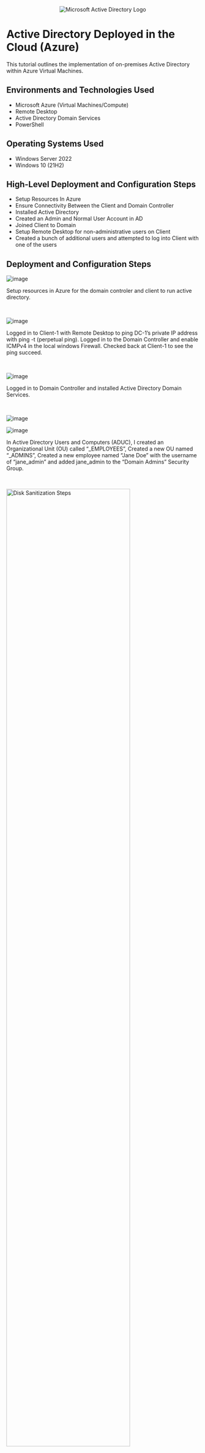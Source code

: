 <p align="center">
<img src="https://i.imgur.com/pU5A58S.png" alt="Microsoft Active Directory Logo"/>
</p>

<h1>Active Directory Deployed in the Cloud (Azure)</h1>
This tutorial outlines the implementation of on-premises Active Directory within Azure Virtual Machines.<br />

<h2>Environments and Technologies Used</h2>

- Microsoft Azure (Virtual Machines/Compute)
- Remote Desktop
- Active Directory Domain Services
- PowerShell

<h2>Operating Systems Used </h2>

- Windows Server 2022
- Windows 10 (21H2)

<h2>High-Level Deployment and Configuration Steps</h2>

- Setup Resources In Azure
- Ensure Connectivity Between the Client and Domain Controller
- Installed Active Directory
- Created an Admin and Normal User Account in AD
- Joined Client to Domain
- Setup Remote Desktop for non-administrative users on Client
- Created a bunch of additional users and attempted to log into Client with one of the users

 

<h2>Deployment and Configuration Steps</h2>

![image](https://github.com/cedhorton/configure-ad/assets/173581553/b296cf91-a977-4c78-b740-6dcaf6ba8abb)

<p>Setup resources in Azure for the domain controler and client to run active directory.
</p>
<br />


![image](https://github.com/cedhorton/configure-ad/assets/173581553/7a1e4dda-6497-4083-9021-4083296ca3e2)

<p>
Logged in to Client-1 with Remote Desktop to ping DC-1’s private IP address with ping -t <ip address> (perpetual ping). Logged in to the Domain Controller and enable ICMPv4 in the local windows Firewall. Checked back at Client-1 to see the ping succeed.

</p>
<br />

![image](https://github.com/cedhorton/configure-ad/assets/173581553/6dd08fec-9b84-4f4b-988a-ded0df31363b)

<p>
Logged in to Domain Controller and installed Active Directory Domain Services.
</p>
<br />

![image](https://github.com/cedhorton/configure-ad/assets/173581553/a7267f09-89c7-4601-834e-302e449ef17f)

![image](https://github.com/cedhorton/configure-ad/assets/173581553/9e2f926c-4023-4098-bfc7-78fa19561e7a)


<p>
In Active Directory Users and Computers (ADUC), I created an Organizational Unit (OU) called “_EMPLOYEES”,
Created a new OU named “_ADMINS”,
Created a new employee named “Jane Doe” with the username of “jane_admin” and
added jane_admin to the “Domain Admins” Security Group.
</p>
<br />

<p>
<img src="https://i.imgur.com/DJmEXEB.png" height="80%" width="80%" alt="Disk Sanitization Steps"/>
</p>
<p>
Lorem ipsum dolor sit amet, consectetur adipiscing elit, sed do eiusmod tempor incididunt ut labore et dolore magna aliqua. Ut enim ad minim veniam, quis nostrud exercitation ullamco laboris nisi ut aliquip ex ea commodo consequat. Duis aute irure dolor in reprehenderit in voluptate velit esse cillum dolore eu fugiat nulla pariatur.
</p>
<br />

<p>
<img src="https://i.imgur.com/DJmEXEB.png" height="80%" width="80%" alt="Disk Sanitization Steps"/>
</p>
<p>
Lorem ipsum dolor sit amet, consectetur adipiscing elit, sed do eiusmod tempor incididunt ut labore et dolore magna aliqua. Ut enim ad minim veniam, quis nostrud exercitation ullamco laboris nisi ut aliquip ex ea commodo consequat. Duis aute irure dolor in reprehenderit in voluptate velit esse cillum dolore eu fugiat nulla pariatur.
</p>
<br />

<p>
<img src="https://i.imgur.com/DJmEXEB.png" height="80%" width="80%" alt="Disk Sanitization Steps"/>
</p>
<p>
Lorem ipsum dolor sit amet, consectetur adipiscing elit, sed do eiusmod tempor incididunt ut labore et dolore magna aliqua. Ut enim ad minim veniam, quis nostrud exercitation ullamco laboris nisi ut aliquip ex ea commodo consequat. Duis aute irure dolor in reprehenderit in voluptate velit esse cillum dolore eu fugiat nulla pariatur.
</p>
<br />

<p>
<img src="https://i.imgur.com/DJmEXEB.png" height="80%" width="80%" alt="Disk Sanitization Steps"/>
</p>
<p>
Lorem ipsum dolor sit amet, consectetur adipiscing elit, sed do eiusmod tempor incididunt ut labore et dolore magna aliqua. Ut enim ad minim veniam, quis nostrud exercitation ullamco laboris nisi ut aliquip ex ea commodo consequat. Duis aute irure dolor in reprehenderit in voluptate velit esse cillum dolore eu fugiat nulla pariatur.
</p>
<br />
